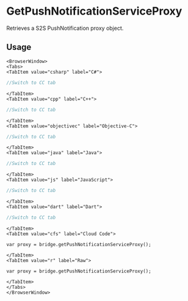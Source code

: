 # GetPushNotificationServiceProxy

Retrieves a S2S PushNotification proxy object.

## Usage

```mdx-code-block
<BrowserWindow>
<Tabs>
<TabItem value="csharp" label="C#">
```

```csharp
//Switch to CC tab
```

```mdx-code-block
</TabItem>
<TabItem value="cpp" label="C++">
```

```cpp
//Switch to CC tab
```

```mdx-code-block
</TabItem>
<TabItem value="objectivec" label="Objective-C">
```

```objectivec
//Switch to CC tab
```

```mdx-code-block
</TabItem>
<TabItem value="java" label="Java">
```

```java
//Switch to CC tab
```

```mdx-code-block
</TabItem>
<TabItem value="js" label="JavaScript">
```

```javascript
//Switch to CC tab
```

```mdx-code-block
</TabItem>
<TabItem value="dart" label="Dart">
```

```dart
//Switch to CC tab
```

```mdx-code-block
</TabItem>
<TabItem value="cfs" label="Cloud Code">
```

```cfscript
var proxy = bridge.getPushNotificationServiceProxy();
```

```mdx-code-block
</TabItem>
<TabItem value="r" label="Raw">
```

```cfscript
var proxy = bridge.getPushNotificationServiceProxy();
```

```mdx-code-block
</TabItem>
</Tabs>
</BrowserWindow>
```

